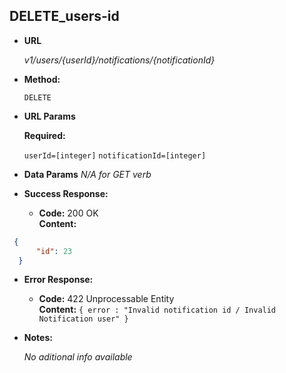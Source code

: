 **DELETE_users-id**
----
  

* **URL**

  _v1/users/{userId}/notifications/{notificationId}_

* **Method:**
  
  `DELETE` 
  
*  **URL Params**

   **Required:**
 
   `userId=[integer]`
   `notificationId=[integer]`


* **Data Params**
  _N/A for GET verb_

* **Success Response:** 

  * **Code:** 200 OK <br />
    **Content:** 

```json
 { 
      "id": 23
  }
```
 
* **Error Response:**

  * **Code:** 422 Unprocessable Entity <br />
    **Content:** `{ error : "Invalid notification id / Invalid Notification user" }`

* **Notes:**

  _No aditional info available_
